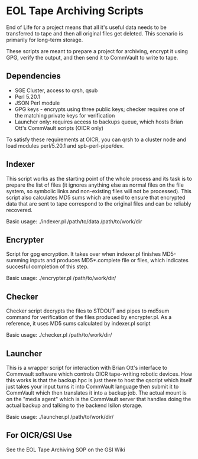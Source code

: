 # EOL Tape Archiving Scripts

End of Life for a project means that all it's useful data needs to be transferred to tape and then all original files get deleted. This scenario is primarily for long-term storage.

These scripts are meant to prepare a project for archiving, encrypt it using GPG, verify the output, and then send it to CommVault to write to tape.

## Dependencies

* SGE Cluster, access to qrsh, qsub
* Perl 5.20.1
* JSON Perl module
* GPG keys - encrypts using three public keys; checker requires one of the matching private keys for verification
* Launcher only: requires access to backups queue, which hosts Brian Ott's CommVault scripts (OICR only)

To satisfy these requirements at OICR, you can qrsh to a cluster node and load modules perl/5.20.1 and spb-perl-pipe/dev.

## Indexer

This script works as the starting point of the whole process and its task is to prepare the list of files (it ignores anything else as normal files on the file system, so symbolic links and non-existing files will not be processed). This script also calculates MD5 sums which are used to ensure that encrypted data that are sent to tape correspond to the original files and can be reliably recovered.

Basic usage: ./indexer.pl /path/to/data /path/to/work/dir

## Encrypter

Script for gpg encryption. It takes over when indexer.pl finishes MD5-summing inputs and produces MD5*.complete file or files, which indicates succesful completion of this step.

Basic usage: ./encrypter.pl /path/to/work/dir/

## Checker

Checker script decrypts the files to STDOUT and pipes to md5sum command for verification of the files produced by encrypter.pl. As a reference, it uses MD5 sums calculated by indexer.pl script

Basic usage: ./checker.pl /path/to/work/dir/

## Launcher

This is a wrapper script for interaction with Brian Ott's interface to Commvault software which controls OICR tape-writing robotic devices. How this works is that the backup.hpc is just there to host the qscript which itself just takes your input turns it into CommVault language then submit it to CommVault which then translates it into a backup job. The actual mount is on the "media agent" which is the CommVault server that handles doing the actual backup and talking to the backend Isilon storage. 

Basic usage: ./launcher.pl /path/to/work/dir/

## For OICR/GSI Use

See the EOL Tape Archiving SOP on the GSI Wiki
